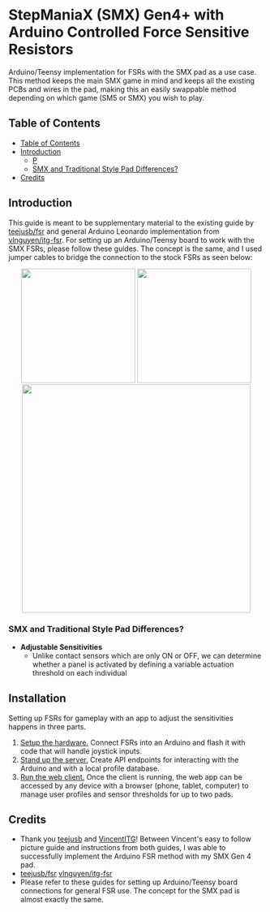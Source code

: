 # StepManiaX (SMX) Gen4+ with Arduino Controlled Force Sensitive Resistors 
Arduino/Teensy implementation for FSRs with the SMX pad as a use case. This method keeps the main SMX game in mind and keeps all the existing PCBs and wires in the pad, making this an easily swappable method depending on which game (SM5 or SMX) you wish to play.

## Table of Contents
  - [Table of Contents](#table-of-contents)
  - [Introduction](#introduction)
    - [P](#preliminary-reads-credits)
    - [SMX and Traditional Style Pad Differences?](#why-use-fsrs)
  - [Credits](#credits)

## Introduction
This guide is meant to be supplementary material to the existing guide by [teejusb/fsr](https://github.com/teejusb/fsr) and general Arduino Leonardo implementation from [vlnguyen/itg-fsr](https://github.com/vlnguyen/itg-fsr). For setting up an Arduino/Teensy board to work with the SMX FSRs, please follow these guides. The concept is the same, and I used jumper cables to bridge the connection to the stock FSRs as seen below:
<p align="center">
    <img src="img/smx%fsr.jpg" height="225px" />
    <img src="img/IMG_4178.jpg" height="225px" />
    <img src="img/IMG_4201.jpg" height="450px" />
</p>


### SMX and Traditional Style Pad Differences?
- **Adjustable Sensitivities**
  - Unlike contact sensors which are only ON or OFF, we can determine whether a panel is activated by defining a variable actuation threshold on each individual 


## Installation
Setting up FSRs for gameplay with an app to adjust the sensitivities happens in three parts.
1. [Setup the hardware.](https://github.com/vlnguyen/itg-fsr/tree/master/fsr) Connect FSRs into an Arduino and flash it with code that will handle joystick inputs.
2. [Stand up the server.](https://github.com/vlnguyen/itg-fsr/tree/master/server) Create API endpoints for interacting with the Arduino and with a local profile database.
3. [Run the web client.](https://github.com/vlnguyen/itg-fsr/tree/master/client) Once the client is running, the web app can be accessed by any device with a browser (phone, tablet, computer) to manage user profiles and sensor thresholds for up to two pads.

## Credits
- Thank you [teejusb](https://github.com/teejusb) and [VincentITG](https://github.com/vlnguyen)! Between Vincent's easy to follow picture guide and instructions from both guides, I was able to successfully implement the Arduino FSR method with my SMX Gen 4 pad. 
- [teejusb/fsr](https://github.com/teejusb/fsr)  [vlnguyen/itg-fsr](https://github.com/vlnguyen/itg-fsr)
- Please refer to these guides for setting up Arduino/Teensy board connections for general FSR use. The concept for the SMX pad is almost exactly the same.

